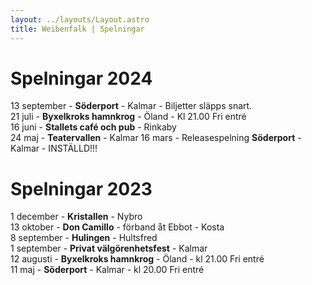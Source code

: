 ```yaml
---
layout: ../layouts/Layout.astro
title: Weibenfalk | Spelningar
---
```

# Spelningar 2024

13 september - **Söderport** - Kalmar - Biljetter släpps snart.  
21 juli - **Byxelkroks hamnkrog** - Öland - Kl 21.00 Fri entré  
16 juni - **Stallets café och pub** - Rinkaby  
24 maj - **Teatervallen** - Kalmar 
16 mars - Releasespelning **Söderport** - Kalmar - INSTÄLLD!!!

# Spelningar 2023

1 december - **Kristallen** - Nybro  
13 oktober - **Don Camillo** - förband åt Ebbot - Kosta  
8 september - **Hulingen** - Hultsfred   
1 september - **Privat välgörenhetsfest** - Kalmar  
12 augusti - **Byxelkroks hamnkrog** - Öland - kl 21.00 Fri entré   
11 maj - **Söderport** - Kalmar - kl 20.00 Fri entré   

 
 


<style>
  a {
    text-decoration: none;
    font-weight: 800;
    color: var(--color-text-light);  
  }

  p {
    margin: 5px 0;
  }
  html.dark a {
    color: var(--color-text-dark);
  }
</style>
